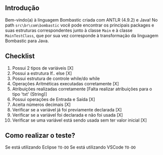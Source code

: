 ## Introdução

Bem-vindo(a) à linguagem Bombastic criada com ANTLR (4.9.2) e Java! No path `src\br\com\bombastic` você pode encontrar os principais packages e suas estruturas correspondentes junto à classe `Main` e à classe `MainTestClass`, que por sua vez corresponde à transformação da linguagem Bombastic para Java.

## Checklist
1. Possui 2 tipos de variáveis [X]
2. Possui a estrutura If.. else [X]
3. Possui estrutura de controle while/do while 
4. Operações Aritméticas executadas corretamente [X]
5. Atribuições realizadas corretamente [Falta realizar atribuições para o tipo 'txt' (String)]
6. Possui operações de Entrada e Saída [X]
7. Aceita números decimais [X]
8. Verificar se a variável já foi previamente declarada [X]
9. Verificar se a variável foi declarada e não foi usada [X]
10. Verificar se uma variável está sendo usada sem ter valor inicial [X]

## Como realizar o teste?

Se está utilizando Eclipse
`TO-DO`
Se está utilizando VSCode
`TO-DO`